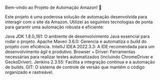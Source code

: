 Bem-vindo ao Projeto de Automação Amazon! 🚀

Este projeto é uma poderosa solução de automação desenvolvida para interagir com o site da Amazon. Utilizei as seguintes tecnologias de ponta para garantir uma automação robusta e eficiente:

Java JDK 1.8.0_181: O ambiente de desenvolvimento Java essencial para rodar o projeto.
Apache Maven 3.6.0: Gerencia e automatiza o build do projeto com eficiência.
IntelliJ IDEA 2022.3.3: A IDE recomendada para um desenvolvimento ágil e produtivo.
Browser + Driver: Ferramentas necessárias para realizar testes automatizados (incluindo ChromeDriver e GeckoDriver).
Jenkins 2.3.55: Facilita a integração contínua e a automação de builds.
GIT: O sistema de controle de versão que mantém o código organizado e rastreável.

